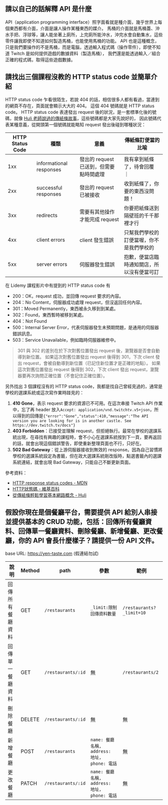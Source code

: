 ## 請以自己的話解釋 API 是什麼

API（application programming interface）照字面看就是種介面，幾乎世界上每個東西都有介面，介面是讓人操作某種東西的媒介。
馬桶的介面就是馬桶蓋、沖水手把、浮球等，讓人能坐著上廁所，上完廁所能沖水，沖完水會自動集水，這些零件讓我即使不知道如何製造馬桶，也能使用馬桶的功能。
API 也是這種概念，只是我們要操作的不是馬桶，而是電腦，透過輸入程式碼（操作零件），即使不知道 Twitch 是如何提供遊戲的數據資料（製造馬桶），
我們還是能透過輸入／組合正確的程式碼，取得這些遊戲數據。

## 請找出三個課程沒教的 HTTP status code 並簡單介紹

HTTP status code 乍看很陌生，若說 404 的話，相信很多人都有看過，當連到的網頁不存在，頁面就會顯示大大的 404。
這個 404 號碼就是 HTTP status code。
HTTP status code 表達發出 request 後的狀況，是一套標準化後的號碼，就像 [Huli 老師說過的傳紙條故事](https://medium.com/@hulitw/learning-tcp-ip-http-via-sending-letter-5d3299203660)，這些號碼都是大家先說好的，
因此號碼代表某種意義，從開頭第一個號碼就能略知 request 發出後碰到哪種狀況：


| HTTP Status Code | 種類 | 意義 | 傳紙條訂便當的比喻 |
| -------- | ------ | ------- | -------- |
| 1xx | informational responses | 發出的 request 已送到，但需要點時間處理 | 我有拿到紙條了，待會回覆 ｜
| 2xx | successful responses | 發出的 request 已被接收 | 收到紙條了，你要的東西沒問題！|
| 3xx | redirects | 需要有其他操作才能完成 request | 你要把紙條送到隔壁班的千千那裡才行 |
| 4xx | client errors | client 發生錯誤 | 只幫我們學校的訂便當喔，你不是我們學校的 |
| 5xx | server errors | 伺服器發生錯誤 | 抱歉，便當店臨時通知關店，所以沒有便當可訂 |

在 Lidemy 課程影片中有提到的 HTTP status code 有

- 200：OK，request 成功，並回傳 request 要求的內容。
- 204：No Content，伺服器成功處理 request，但沒返回任何內容。
- 301：Moved Permanently，東西被永久移到到某處。
- 302：Found，東西暫時被移到某處。
- 404：Not Found
- 500：Internal Server Error，代表伺服器發生未預期問題，是通用的伺服器錯誤訊息。
- 503：Service Unavailable，例如臨時伺服器維修中。

> 301 與 302 的差別在於下次對舊位置發出 request 後，瀏覽器是否會自動導到新位置。
> 如果這次對舊位置發出 request 後得到 301，下次 client 發出 request，會被自動導到新位置（已記住新位置才是正確的地點）。
> 如果這次對舊位置發出 request 後得到 302，下次 client 發出 request，瀏覽器要再次詢問正確位置（不會記住正確位置）。

另外找出 3 個課程沒有的 HTTP status code，我都是找自己曾經見過的，通常是學校的選課系統或這次寫作業時踫見的：

1. **410 Gone**，表示 request 要求的資源已不可用。在這次串接 Twitch API 作業中，忘了再 header 放入`Accept: application/vnd.twitchtv.v5+json`，所以得到的回傳是`{"error":"Gone","status":410,"message":"The API version you are looking for is in another castle. See https://dev.twitch.tv/docs"}`
2. **403 Forbidden**：已接受並理解 request，但拒絕執行。最常在學校的選課系統出現，在尋找有興趣的課程時，會不小心在選課系統按到下一頁，要再返回的話，就會出現這個錯誤警告，即使重新整理頁面也不行，只好在。
3. **502 Bad Gateway**：從上游伺服器接收到無效的 response。因為自己習慣將學校的選課系統設定為書籤，但在政大選課系統剛改版時，點選書籤內的選課系統連結，就會出現 Bad Gateway，只能自己不斷更新頁面。

參考資料：

- [HTTP response status codes - MDN](https://developer.mozilla.org/en-US/docs/Web/HTTP/Status)
- [HTTP狀態碼 - 維基百科](https://zh.wikipedia.org/wiki/HTTP%E7%8A%B6%E6%80%81%E7%A0%81)
- [從傳紙條輕鬆學習基本網路概念 - Huli](https://medium.com/@hulitw/learning-tcp-ip-http-via-sending-letter-5d3299203660)


## 假設你現在是個餐廳平台，需要提供 API 給別人串接並提供基本的 CRUD 功能，包括：回傳所有餐廳資料、回傳單一餐廳資料、刪除餐廳、新增餐廳、更改餐廳，你的 API 會長什麼樣子？請提供一份 API 文件。

base URL: https://yen-taste.com (假連結勿試)

| 說明 | Method | path | 參數 | 範例 |
| --- | ------ | ----- | ---- | ----|
| 回傳所有餐廳資料 | GET | `/restaurants` | `_limit:限制回傳資料數量` | `/restaurants?_limit=10` |
| 回傳單一餐廳資料 | GET | `/restaurants/:id` | 無 | `/restaurants/2` |
| 刪除餐廳 | DELETE | `/restaurants/:id` | 無 | 無 |
| 新增餐廳 | POST | `/restaurants` | `name: 餐廳名稱, address: 地址, phone: 電話` | 無 |
| 更改餐廳 | PATCH | `/restaurants/:id` | `name: 餐廳名稱, address: 地址, phone: 電話` | 無 |